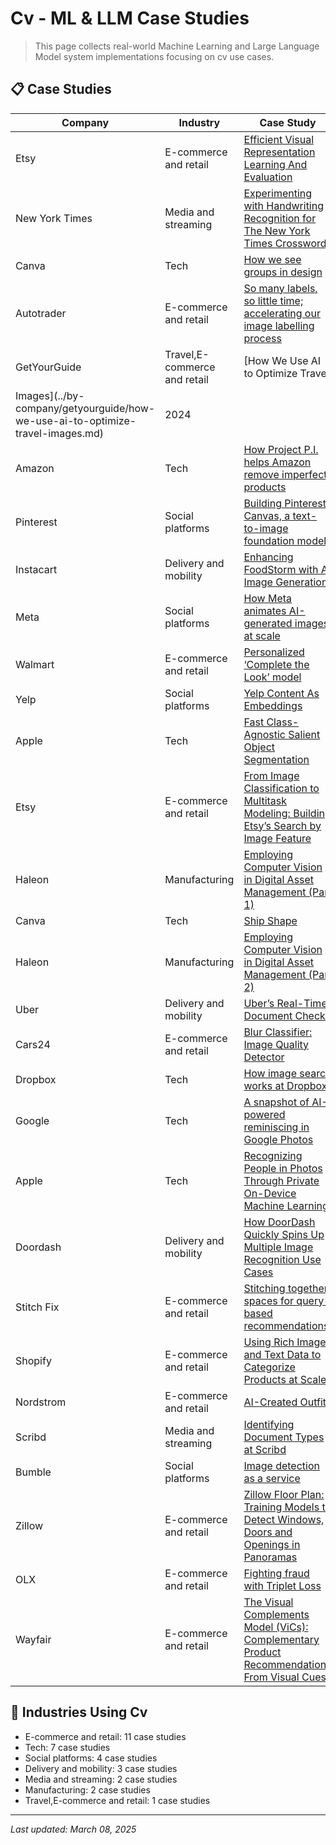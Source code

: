 # Cv - ML & LLM Case Studies

> This page collects real-world Machine Learning and Large Language Model system implementations focusing on cv use cases.

## 📋 Case Studies

| Company | Industry | Case Study | Year |
|---------|----------|------------|------|
| Etsy | E-commerce and retail | [Efficient Visual Representation Learning And Evaluation](../by-company/etsy/efficient-visual-representation-learning-and-evaluation.md) | 2024 |
| New York Times | Media and streaming | [Experimenting with Handwriting Recognition for The New York Times Crossword](../by-company/new-york-times/experimenting-with-handwriting-recognition-for-the-new-york-times-crossword.md) | 2024 |
| Canva | Tech | [How we see groups in design](../by-company/canva/how-we-see-groups-in-design.md) | 2024 |
| Autotrader | E-commerce and retail | [So many labels, so little time; accelerating our image labelling process](../by-company/autotrader/so-many-labels-so-little-time-accelerating-our-image-labelling-process.md) | 2024 |
| GetYourGuide | Travel,E-commerce and retail | [How We Use AI to Optimize Travel
Images](../by-company/getyourguide/how-we-use-ai-to-optimize-travel-images.md) | 2024 |
| Amazon | Tech | [How Project P.I. helps Amazon remove imperfect products](../by-company/amazon/how-project-p-i-helps-amazon-remove-imperfect-products.md) | 2024 |
| Pinterest | Social platforms | [Building Pinterest Canvas, a text-to-image foundation model](../by-company/pinterest/building-pinterest-canvas-a-text-to-image-foundation-model.md) | 2024 |
| Instacart | Delivery and mobility | [Enhancing FoodStorm with AI Image Generation](../by-company/instacart/enhancing-foodstorm-with-ai-image-generation.md) | 2024 |
| Meta | Social platforms | [How Meta animates AI-generated images at scale](../by-company/meta/how-meta-animates-ai-generated-images-at-scale.md) | 2024 |
| Walmart | E-commerce and retail | [Personalized ‘Complete the Look’ model](../by-company/walmart/personalized-complete-the-look-model.md) | 2023 |
| Yelp | Social platforms | [Yelp Content As Embeddings](../by-company/yelp/yelp-content-as-embeddings.md) | 2023 |
| Apple | Tech | [Fast Class-Agnostic Salient Object Segmentation](../by-company/apple/fast-class-agnostic-salient-object-segmentation.md) | 2023 |
| Etsy | E-commerce and retail | [From Image Classification to Multitask Modeling: Building Etsy’s Search by Image Feature](../by-company/etsy/from-image-classification-to-multitask-modeling-building-etsys-search-by-image-feature.md) | 2023 |
| Haleon | Manufacturing | [Employing Computer Vision in Digital Asset Management (Part 1)](../by-company/haleon/employing-computer-vision-in-digital-asset-management-part-1.md) | 2023 |
| Canva | Tech | [Ship Shape](../by-company/canva/ship-shape.md) | 2023 |
| Haleon | Manufacturing | [Employing Computer Vision in Digital Asset Management (Part 2)](../by-company/haleon/employing-computer-vision-in-digital-asset-management-part-2.md) | 2023 |
| Uber | Delivery and mobility | [Uber’s Real-Time Document Check](../by-company/uber/ubers-real-time-document-check.md) | 2022 |
| Cars24 | E-commerce and retail | [Blur Classifier: Image Quality Detector](../by-company/cars24/blur-classifier-image-quality-detector.md) | 2022 |
| Dropbox | Tech | [How image search works at Dropbox](../by-company/dropbox/how-image-search-works-at-dropbox.md) | 2021 |
| Google | Tech | [A snapshot of AI-powered reminiscing in Google Photos](../by-company/google/a-snapshot-of-ai-powered-reminiscing-in-google-photos.md) | 2021 |
| Apple | Tech | [Recognizing People in Photos Through Private On-Device Machine Learning](../by-company/apple/recognizing-people-in-photos-through-private-on-device-machine-learning.md) | 2021 |
| Doordash | Delivery and mobility | [How DoorDash Quickly Spins Up Multiple Image Recognition Use Cases](../by-company/doordash/how-doordash-quickly-spins-up-multiple-image-recognition-use-cases.md) | 2021 |
| Stitch Fix | E-commerce and retail | [Stitching together spaces for query-based recommendations](../by-company/stitch-fix/stitching-together-spaces-for-query-based-recommendations.md) | 2021 |
| Shopify | E-commerce and retail | [Using Rich Image and Text Data to Categorize Products at Scale](../by-company/shopify/using-rich-image-and-text-data-to-categorize-products-at-scale.md) | 2021 |
| Nordstrom | E-commerce and retail | [AI-Created Outfits](../by-company/nordstrom/ai-created-outfits.md) | 2021 |
| Scribd | Media and streaming | [Identifying Document Types at Scribd](../by-company/scribd/identifying-document-types-at-scribd.md) | 2021 |
| Bumble | Social platforms | [Image detection as a service](../by-company/bumble/image-detection-as-a-service.md) | 2020 |
| Zillow | E-commerce and retail | [Zillow Floor Plan: Training Models to Detect Windows, Doors and Openings in Panoramas](../by-company/zillow/zillow-floor-plan-training-models-to-detect-windows-doors-and-openings-in-panoramas.md) | 2020 |
| OLX | E-commerce and retail | [Fighting fraud with Triplet Loss](../by-company/olx/fighting-fraud-with-triplet-loss.md) | 2020 |
| Wayfair | E-commerce and retail | [The Visual Complements Model (ViCs): Complementary Product Recommendations From Visual Cues](../by-company/wayfair/the-visual-complements-model-vics-complementary-product-recommendations-from-visual-cues.md) | 2020 |

## 🏢 Industries Using Cv

- E-commerce and retail: 11 case studies
- Tech: 7 case studies
- Social platforms: 4 case studies
- Delivery and mobility: 3 case studies
- Media and streaming: 2 case studies
- Manufacturing: 2 case studies
- Travel,E-commerce and retail: 1 case studies

---

*Last updated: March 08, 2025*

